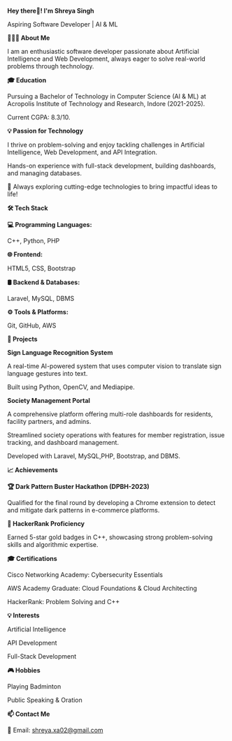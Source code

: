 


**Hey there👋! I'm Shreya Singh**

Aspiring Software Developer | AI & ML 

**👨🏻‍💻 About Me**

I am an enthusiastic software developer passionate about Artificial Intelligence and Web Development, always eager to solve real-world problems through technology.

**🎓 Education**

Pursuing a Bachelor of Technology in Computer Science (AI & ML) at Acropolis Institute of Technology and Research, Indore (2021-2025).

Current CGPA: 8.3/10.

**💡 Passion for Technology**

I thrive on problem-solving and enjoy tackling challenges in Artificial Intelligence, Web Development, and API Integration.


Hands-on experience with full-stack development, building dashboards, and managing databases.


🤖 Always exploring cutting-edge technologies to bring impactful ideas to life!


**🛠 Tech Stack**


**💻 Programming Languages:**

C++, Python, PHP


**🌐 Frontend:**

HTML5, CSS, Bootstrap


**🛢 Backend & Databases:**

Laravel, MySQL, DBMS


**⚙️ Tools & Platforms:**

Git, GitHub, AWS


**🚀 Projects**


**Sign Language Recognition System**

A real-time AI-powered system that uses computer vision to translate sign language gestures into text.

Built using Python, OpenCV, and Mediapipe.


**Society Management Portal**

A comprehensive platform offering multi-role dashboards for residents, facility partners, and admins.

Streamlined society operations with features for member registration, issue tracking, and dashboard management.

Developed with Laravel, MySQL,PHP, Bootstrap, and DBMS.


**📈 Achievements**


**🏆 Dark Pattern Buster Hackathon (DPBH-2023)**

Qualified for the final round by developing a Chrome extension to detect and mitigate dark patterns in e-commerce platforms.


**🌟 HackerRank Proficiency**

Earned 5-star gold badges in C++, showcasing strong problem-solving skills and algorithmic expertise.


**🎓 Certifications**

Cisco Networking Academy: Cybersecurity Essentials

AWS Academy Graduate: Cloud Foundations & Cloud Architecting

HackerRank: Problem Solving and C++


**💡 Interests**

Artificial Intelligence

API Development

Full-Stack Development


**🎮 Hobbies**

Playing Badminton

Public Speaking & Oration


**📫 Contact Me**

📧 Email: shreya.xa02@gmail.com

